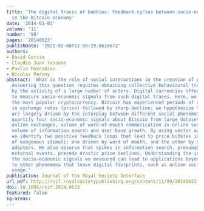 ```yaml
---
title: 'The digital traces of bubbles: Feedback cycles between socio-economic signals
  in the Bitcoin economy'
date: '2014-01-01'
volume: '11'
number: '99'
pages: '20140623'
publishDate: '2021-02-08T11:56:29.861667Z'
authors:
- David Garcia
- Claudio Juan Tessone
- Pavlin Mavrodiev
- Nicolas Perony
abstract: 'What is the role of social interactions in the creation of price bubbles?
  Answering this question requires obtaining collective behavioural traces generated
  by the activity of a large number of actors. Digital currencies offer a unique possibility
  to measure socio-economic signals from such digital traces. Here, we focus on Bitcoin,
  the most popular cryptocurrency. Bitcoin has experienced periods of rapid increase
  in exchange rates (price) followed by sharp decline; we hypothesize that these fluctuations
  are largely driven by the interplay between different social phenomena. We thus
  quantify four socio-economic signals about Bitcoin from large datasets: price on
  online exchanges, volume of word-of-mouth communication in online social media,
  volume of information search and user base growth. By using vector autoregression,
  we identify two positive feedback loops that lead to price bubbles in the absence
  of exogenous stimuli: one driven by word of mouth, and the other by new Bitcoin
  adopters. We also observe that spikes in information search, presumably linked to
  external events, precede drastic price declines. Understanding the interplay between
  the socio-economic signals we measured can lead to applications beyond cryptocurrencies
  to other phenomena that leave digital footprints, such as online social network
  usage.'
publication: Journal of the Royal Society Interface
url_pdf: http://rsif.royalsocietypublishing.org/content/11/99/20140623.abstract
doi: 10.1098/rsif.2014.0623
featured: false
sg-areas:
---
```

